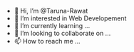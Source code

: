 - 👋 Hi, I’m @Taruna-Rawat
- 👀 I’m interested in Web Developement
- 🌱 I’m currently learning ...
- 💞️ I’m looking to collaborate on ...
- 📫 How to reach me ...

<!---
Taruna-Rawat/Taruna-Rawat is a ✨ special ✨ repository because its `README.md` (this file) appears on your GitHub profile.
You can click the Preview link to take a look at your changes.
--->
